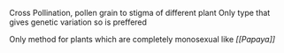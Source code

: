 Cross Pollination, pollen grain to stigma of different plant
Only type that gives genetic variation so is preffered

Only method for plants which are completely monosexual like *[[Papaya]]*